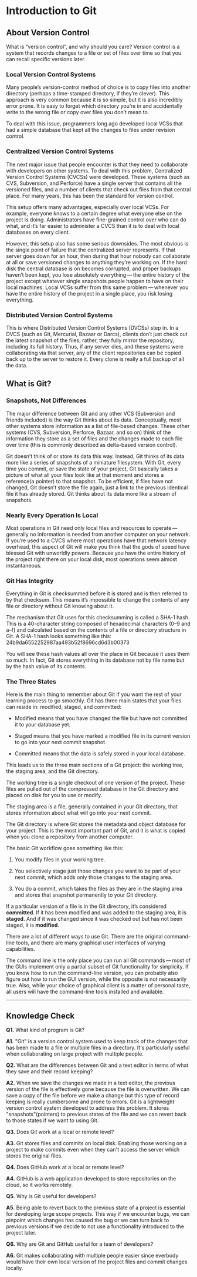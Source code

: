 # Introduction to Git

## About Version Control
What is “version control”, and why should you care? Version control is a system that records changes to a file or set of files over time so that you can recall specific versions later.

### Local Version Control Systems
Many people’s version-control method of choice is to copy files into another directory (perhaps a time-stamped directory, if they’re clever). This approach is very common because it is so simple, but it is also incredibly error prone. It is easy to forget which directory you’re in and accidentally write to the wrong file or copy over files you don’t mean to.

To deal with this issue, programmers long ago developed local VCSs that had a simple database that kept all the changes to files under revision control.

### Centralized Version Control Systems
The next major issue that people encounter is that they need to collaborate with developers on other systems. To deal with this problem, Centralized Version Control Systems (CVCSs) were developed. These systems (such as CVS, Subversion, and Perforce) have a single server that contains all the versioned files, and a number of clients that check out files from that central place. For many years, this has been the standard for version control.

This setup offers many advantages, especially over local VCSs. For example, everyone knows to a certain degree what everyone else on the project is doing. Administrators have fine-grained control over who can do what, and it’s far easier to administer a CVCS than it is to deal with local databases on every client.

However, this setup also has some serious downsides. The most obvious is the single point of failure that the centralized server represents. If that server goes down for an hour, then during that hour nobody can collaborate at all or save versioned changes to anything they’re working on. If the hard disk the central database is on becomes corrupted, and proper backups haven’t been kept, you lose absolutely everything — the entire history of the project except whatever single snapshots people happen to have on their local machines. Local VCSs suffer from this same problem — whenever you have the entire history of the project in a single place, you risk losing everything.

### Distributed Version Control Systems
This is where Distributed Version Control Systems (DVCSs) step in. In a DVCS (such as Git, Mercurial, Bazaar or Darcs), clients don’t just check out the latest snapshot of the files; rather, they fully mirror the repository, including its full history. Thus, if any server dies, and these systems were collaborating via that server, any of the client repositories can be copied back up to the server to restore it. Every clone is really a full backup of all the data.


## What is Git?

### Snapshots, Not Differences
The major difference between Git and any other VCS (Subversion and friends included) is the way Git thinks about its data. Conceptually, most other systems store information as a list of file-based changes. These other systems (CVS, Subversion, Perforce, Bazaar, and so on) think of the information they store as a set of files and the changes made to each file over time (this is commonly described as delta-based version control).

Git doesn’t think of or store its data this way. Instead, Git thinks of its data more like a series of snapshots of a miniature filesystem. With Git, every time you commit, or save the state of your project, Git basically takes a picture of what all your files look like at that moment and stores a reference(a pointer) to that snapshot. To be efficient, if files have not changed, Git doesn’t store the file again, just a link to the previous identical file it has already stored. Git thinks about its data more like a stream of snapshots.

### Nearly Every Operation Is Local
Most operations in Git need only local files and resources to operate — generally no information is needed from another computer on your network. If you’re used to a CVCS where most operations have that network latency overhead, this aspect of Git will make you think that the gods of speed have blessed Git with unworldly powers. Because you have the entire history of the project right there on your local disk, most operations seem almost instantaneous.

### Git Has Integrity
Everything in Git is checksummed before it is stored and is then referred to by that checksum. This means it’s impossible to change the contents of any file or directory without Git knowing about it.

The mechanism that Git uses for this checksumming is called a SHA-1 hash. This is a 40-character string composed of hexadecimal characters (0–9 and a–f) and calculated based on the contents of a file or directory structure in Git. A SHA-1 hash looks something like this:
24b9da6552252987aa493b52f8696cd6d3b00373

You will see these hash values all over the place in Git because it uses them so much. In fact, Git stores everything in its database not by file name but by the hash value of its contents.

### The Three States
Here is the main thing to remember about Git if you want the rest of your learning process to go smoothly. Git has three main states that your files can reside in: modified, staged, and committed:

+ Modified means that you have changed the file but have not committed it to your database yet.

+ Staged means that you have marked a modified file in its current version to go into your next commit snapshot.

+ Committed means that the data is safely stored in your local database.

This leads us to the three main sections of a Git project: the working tree, the staging area, and the Git directory.

The working tree is a single checkout of one version of the project. These files are pulled out of the compressed database in the Git directory and placed on disk for you to use or modify.

The staging area is a file, generally contained in your Git directory, that stores information about what will go into your next commit.

The Git directory is where Git stores the metadata and object database for your project. This is the most important part of Git, and it is what is copied when you clone a repository from another computer.

The basic Git workflow goes something like this:

1. You modify files in your working tree.

1. You selectively stage just those changes you want to be part of your next commit, which adds only those changes to the staging area.

1. You do a commit, which takes the files as they are in the staging area and stores that snapshot permanently to your Git directory.

If a particular version of a file is in the Git directory, it’s considered **committed**. If it has been modified and was added to the staging area, it is **staged**. And if it was changed since it was checked out but has not been staged, it is **modified**.

There are a lot of different ways to use Git. There are the original command-line tools, and there are many graphical user interfaces of varying capabilities.

The command line is the only place you can run all Git commands — most of the GUIs implement only a partial subset of Git functionality for simplicity. If you know how to run the command-line version, you can probably also figure out how to run the GUI version, while the opposite is not necessarily true. Also, while your choice of graphical client is a matter of personal taste, all users will have the command-line tools installed and available.

---

## Knowledge Check

**Q1.** What kind of program is Git?

**A1.** "Git" is a version control system used to keep track of the changes that has been made to a file or multiple files in a directory. It's particularly useful when collaborating on large project with multiple people.

**Q2.** What are the differences between Git and a text editor in terms of what they save and their record keeping?

**A2.** When we save the changes we made in a text editor, the previous version of the file is effectively gone because the file is overwritten. We can save a copy of the file before we make a change but this type of record keeping is really cumbersome and prone to errors. Git is a lightweight version control system developed to address this problem. It stores "snapshots"(pointers) to previous states of the file and we can revert back to those states if we want to using Git.

**Q3.** Does Git work at a local or remote level?

**A3.** Git stores files and commits on local disk. Enabling those working on a project to make commits even when they can't access the server which stores the original files.

**Q4.** Does GitHub work at a local or remote level?

**A4.** GitHub is a web application developed to store repositories on the cloud, so it works remotely.

**Q5.** Why is Git useful for developers?

**A5.** Being able to revert back to the previous state of a project is essential for developing large scope projects. This way if we encounter bugs, we can pinpoint which changes has caused the bug or we can turn back to previous versions if we decide to not use a functionality introduced to the project later.

**Q6.** Why are Git and GitHub useful for a team of developers?

**A6.** Git makes collaborating with multiple people easier since everbody would have their own local version of the project files and commit changes locally.





